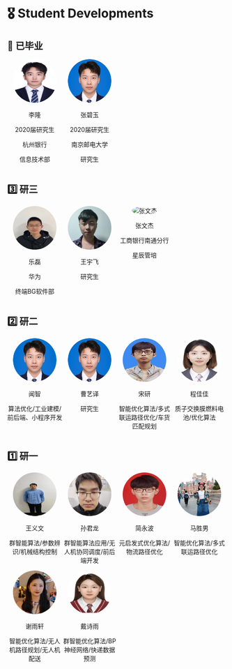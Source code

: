# 🎖 Student Developments 

## 👔 已毕业
  
<div style="display: flex; flex-wrap: wrap;">  
  <!-- 第一个人 -->  
  <div style="width: 25%; text-align: center;">  
    <img src="./images/7/lilong.jpg" alt="李隆" style="border-radius: 50%; width: 100px; height: 100px;">  
    <p>李隆</p>  
    <p>2020届研究生</p>  
    <p>杭州银行</p>  
    <p> 信息技术部</p>  
  </div>  
    
  <!-- 第二个人， -->  
  <div style="width: 25%; text-align: center;">  
    <img src="./images/7/wenzhi.png" alt="张碧玉" style="border-radius: 50%; width: 100px; height: 100px;">  
    <p>张碧玉</p>  
    <p>2020届研究生</p>  
    <p>南京邮电大学</p>  
    <p>研究生</p>  
  </div>  
    
  <!-- 添加更多人，确保总数是4的倍数以便每行显示4个人 -->  
  <!-- ... -->
</div>

## 3️⃣ 研三
<div style="display: flex; flex-wrap: wrap;">  
  <!-- 第一个人 -->  
  <div style="width: 25%; text-align: center;">  
    <img src="./images/7/yuelei.jpg" alt="乐磊" style="border-radius: 50%; width: 100px; height: 100px;">  
    <p>乐磊</p>   
    <p>华为</p>  
    <p>终端BG软件部</p>  
  </div>  
    
  <!-- 第二个人， -->  
  <div style="width: 25%; text-align: center;">  
    <img src="./images/7/wangyufei.png" alt="王宇飞" style="border-radius: 50%; width: 100px; height: 100px;">  
    <p>王宇飞</p>    
    <p>研究生</p>  
  </div>  

  <div style="width: 25%; text-align: center;">  
    <img src="./images/7/zhangweijie.jpg" alt="张文杰" style="border-radius: 50%; width: 100px; height: 100px;">  
    <p>张文杰</p>
    <p>工商银行南通分行</p>  
    <p>星辰管培</p>  
  </div>
</div>

## 2️⃣ 研二
<div style="display: flex; flex-wrap: wrap;">  
  <!-- 第一个人 -->  
  <div style="width: 25%; text-align: center;">  
    <img src="./images/7/wenzhi.png" alt="闻智" style="border-radius: 50%; width: 100px; height: 100px;">  
    <p>闻智</p>   
    <p>算法优化/工业建模/前后端、小程序开发</p>  
  </div>  
    
  <!-- 第二个人， -->  
  <div style="width: 25%; text-align: center;">  
    <img src="./images/7/wenzhi.png" alt="曹艺译" style="border-radius: 50%; width: 100px; height: 100px;">  
    <p>曹艺译</p>    
    <p>研究生</p>  
  </div>  

  <div style="width: 25%; text-align: center;">  
    <img src="./images/7/songyan.jpg" alt="宋研" style="border-radius: 50%; width: 100px; height: 100px;">  
    <p>宋研</p>  
    <p>智能优化算法/多式联运路径优化/车货匹配规划</p>  
  </div>

   <div style="width: 25%; text-align: center;">  
    <img src="./images/7/chengjiajia.jpg" alt="程佳佳" style="border-radius: 50%; width: 100px; height: 100px;">  
    <p>程佳佳</p>  
    <p>质子交换膜燃料电池/优化算法</p>  
  </div>
</div>

## 1️⃣ 研一
<div style="display: flex; flex-wrap: wrap;">  
  <!-- 第一个人 -->  
  <div style="width: 25%; text-align: center;">  
    <img src="./images/7/wangyiwen.jpg" alt="王义文" style="border-radius: 50%; width: 100px; height: 100px;">  
    <p>王义文</p>   
    <p>群智能算法/参数辨识/机械结构控制</p>  
  </div>  
    
  <!-- 第二个人， -->  
  <div style="width: 25%; text-align: center;">  
    <img src="./images/7/sunjunlong.jpg" alt="孙君龙" style="border-radius: 50%; width: 100px; height: 100px;">  
    <p>孙君龙</p>    
    <p>群智能算法应用/无人机协同调度/前后端开发</p>  
  </div>  

  <div style="width: 25%; text-align: center;">  
    <img src="./images/7/jianyongbo.jpg" alt="简永波" style="border-radius: 50%; width: 100px; height: 100px;">  
    <p>简永波</p>  
    <p>元启发式优化算法/物流路径优化</p>  
  </div>

   <div style="width: 25%; text-align: center;">  
    <img src="./images/7/mashengnan.jpg" alt="马胜男" style="border-radius: 50%; width: 100px; height: 100px;">  
    <p>马胜男</p>  
    <p>智能优化算法/多式联运路径优化</p>  
  </div>

   <div style="width: 25%; text-align: center;">  
    <img src="./images/7/xieyuxuan.jpg" alt="谢雨轩" style="border-radius: 50%; width: 100px; height: 100px;">  
    <p>谢雨轩</p>  
    <p>智能优化算法/无人机路径规划/无人机配送</p>  
  </div>

   <div style="width: 25%; text-align: center;">  
    <img src="./images/7/daishiyu.jpg" alt="戴诗雨" style="border-radius: 50%; width: 100px; height: 100px;">  
    <p>戴诗雨</p>  
    <p>群智能优化算法/BP神经网络/快递数据预测</p>  
  </div>
</div>